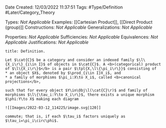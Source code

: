 <div class="topSpace"></div>

Date Created: 12/03/2022 11:37:51
Tags: #Type/Definition #Later/Category_Theory

Types: <i>Not Applicable</i>
Examples: [[Cartesian Product]], [[Direct Product (group)]]
Constructions: <i>Not Applicable</i>
Generalizations: <i>Not Applicable</i>

Properties: <i>Not Applicable</i>
Sufficiencies: <i>Not Applicable</i>
Equivalences: <i>Not Applicable</i>
Justifications: <i>Not Applicable</i>

``` ad-Definition
title: Definition.

Let $\cat{C}$ be a category and consider an indexed family $\l\{X_i\r\}_{i\in I}$ of objects in $\cat{C}$. A <b>(categorical) product of $\l\{X_i\r\}$</b> is a pair $\tpl{X,\l\{\pi_i\r\}}$ consisting of
* an object $X$, denoted by $\prod_{i\in I}X_i$, and
* a family of morphisms $\pi_i:X\to X_i$, called <b>canonical projections</b>,

such that for every object $Y\in\Obj\l(\cat{C}\r)$ and family of morphisms $\l\{\tau_i:Y\to X_i\r\}$, there exists a unique morphism $\phi:Y\to X$ making each diagram

![[Images/2022-03-12_114225/image.svg|120]]

commute; that is, if each $\tau_i$ factors uniquely as $\tau_i=\pi_i\circ\phi$.

```
